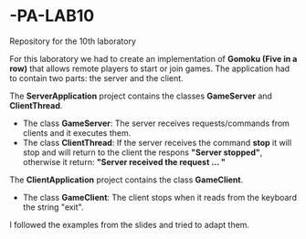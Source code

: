 # -PA-LAB10
Repository for the 10th laboratory

For this laboratory we had to create an implementation of **Gomoku (Five in a row)** that allows remote players to start or join games. The application had to contain two parts: the server and the client.

The **ServerApplication** project contains the classes **GameServer** and **ClientThread**.
- The class **GameServer**: The server receives requests/commands from clients and it executes them.
- The class **ClientThread**: If the server receives the command **stop** it will stop and will return to the client the respons **"Server stopped"**, otherwise it return: **"Server received the request ... "**

The **ClientApplication** project contains the class **GameClient**.
- The class **GameClient**: The client stops when it reads from the keyboard the string "exit".

I followed the examples from the slides and tried to adapt them.
